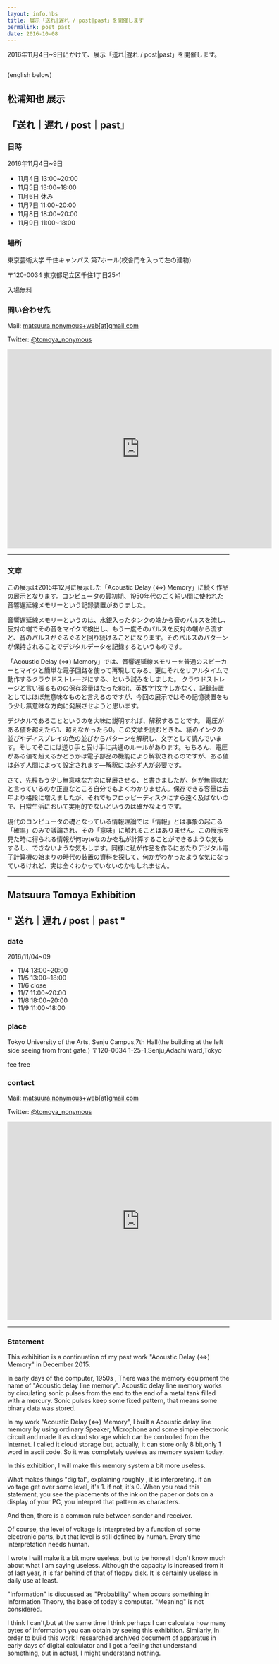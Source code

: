 ```yaml
---
layout: info.hbs
title: 展示「送れ|遅れ / post|past」を開催します
permalink: post_past
date: 2016-10-08
---
```


2016年11月4日~9日にかけて、展示「送れ|遅れ / post|past」を開催します。

<img src="{{config.root}}assets/img/ADM2_chirashi.png" alt="">

<!-- more -->

(english below)

## 松浦知也 展示

## 「送れ｜遅れ / post｜past」

### 日時

2016年11月4日~9日

- 11月4日 13:00~20:00
- 11月5日 13:00~18:00
- 11月6日 休み
- 11月7日 11:00~20:00
- 11月8日 18:00~20:00
- 11月9日 11:00~18:00

### 場所

東京芸術大学 千住キャンパス 第7ホール(校舎門を入って左の建物)

〒120-0034 東京都足立区千住1丁目25-1

入場無料

### 問い合わせ先

Mail: [matsuura.nonymous+web[at]gmail.com](mailto:matsuura.nonymous+web@gmail.com)

Twitter: [@tomoya_nonymous](https://twitter.com/tomoya_nonymous)

<iframe src="https://www.google.com/maps/embed?pb=!1m18!1m12!1m3!1d3238.147889628035!2d139.7999616149123!3d35.74716963396091!2m3!1f0!2f0!3f0!3m2!1i1024!2i768!4f13.1!3m3!1m2!1s0x60188e4538da833d%3A0x6a228a891c4d184f!2z5p2x5Lqs6Iq46KGT5aSn5a2mIOWNg-S9j-agoeWcsA!5e0!3m2!1sja!2sjp!4v1475852567711" width="600" height="450" frameborder="0" style="border:0" allowfullscreen></iframe>

-------------------
### 文章

この展示は2015年12月に展示した「Acoustic Delay (⇔) Memory」に続く作品の展示となります。コンピュータの最初期、1950年代のごく短い間に使われた音響遅延線メモリーという記録装置がありました。

音響遅延線メモリーというのは、水銀入ったタンクの端から音のパルスを流し、反対の端でその音をマイクで検出し、もう一度そのパルスを反対の端から流すと、音のパルスがぐるぐると回り続けることになります。そのパルスのパターンが保持されることでデジタルデータを記録するというものです。

「Acoustic Delay (⇔) Memory」では、音響遅延線メモリーを普通のスピーカーとマイクと簡単な電子回路を使って再現してみる、更にそれをリアルタイムで動作するクラウドストレージにする、という試みをしました。
クラウドストレージと言い張るものの保存容量はたった8bit、英数字1文字しかなく、記録装置としてはほぼ無意味なものと言えるのですが、今回の展示ではその記憶装置をもう少し無意味な方向に発展させようと思います。

デジタルであることというのを大味に説明すれば、解釈することです。
電圧がある値を超えたら1、超えなかったら0。この文章を読むときも、紙のインクの並びやディスプレイの色の並びからパターンを解釈し、文字として読んでいます。そしてそこには送り手と受け手に共通のルールがあります。もちろん、電圧がある値を超えるかどうかは電子部品の機能により解釈されるのですが、ある値は必ず人間によって設定されます―解釈には必ず人が必要です。

さて、先程もう少し無意味な方向に発展させる、と書きましたが、何が無意味だと言っているのか正直なところ自分でもよくわかりません。保存できる容量は去年より格段に増えましたが、それでもフロッピーディスクにすら遠く及ばないので、日常生活において実用的でないというのは確かなようです。

現代のコンピュータの礎となっている情報理論では「情報」とは事象の起こる「確率」のみで議論され、その「意味」に触れることはありません。この展示を見た時に得られる情報が何byteなのかを私が計算することができるような気もするし、できないような気もします。同様に私が作品を作るにあたりデジタル電子計算機の始まりの時代の装置の資料を探して、何かがわかったような気になっているけれど、実は全くわかっていないのかもしれません。

------------------
## Matsuura Tomoya Exhibition

## " 送れ｜遅れ / post｜past "

### date

2016/11/04~09

- 11/4 13:00~20:00
- 11/5 13:00~18:00
- 11/6 close
- 11/7 11:00~20:00
- 11/8 18:00~20:00
- 11/9 11:00~18:00

### place
Tokyo University of the Arts, Senju Campus,7th Hall(the building at the left side seeing from front gate.)
〒120-0034 1-25-1,Senju,Adachi ward,Tokyo

fee free

### contact

Mail: [matsuura.nonymous+web[at]gmail.com](mailto:matsuura.nonymous+web@gmail.com)

Twitter: [@tomoya_nonymous](https://twitter.com/tomoya_nonymous)

<iframe src="https://www.google.com/maps/embed?pb=!1m18!1m12!1m3!1d3238.147889628035!2d139.7999616149123!3d35.74716963396091!2m3!1f0!2f0!3f0!3m2!1i1024!2i768!4f13.1!3m3!1m2!1s0x60188e4538da833d%3A0x6a228a891c4d184f!2z5p2x5Lqs6Iq46KGT5aSn5a2mIOWNg-S9j-agoeWcsA!5e0!3m2!1sja!2sjp!4v1475852567711" width="600" height="450" frameborder="0" style="border:0" allowfullscreen></iframe>

---

### Statement

This exhibition is a continuation of my past work "Acoustic Delay (⇔) Memory" in December 2015.

In early days of the computer, 1950s , There was the memory equipment the name of "Acoustic delay line memory".
Acoustic delay line memory works by circulating sonic pulses from the end to the end of a metal tank filled with a mercury.
Sonic pulses keep some fixed pattern, that means some binary data was stored.

In my work "Acoustic Delay (⇔) Memory", I built a Acoustic delay line memory by using ordinary Speaker, Microphone and some simple electronic circuit and made it as cloud storage which can be controlled from the Internet.
I called it cloud storage but, actually, it can store only 8 bit,only 1 word in ascii code. So it was completely useless as memory system today.

In this exhibition, I will make this memory system a bit more useless.

What makes things "digital", explaining roughly , it is interpreting.
if an voltage get over some level, it's 1. if not, it's 0.
When you read this statement, you see the placements of the ink on the paper or dots on a display of your PC, you interpret that pattern as characters.

And then, there is a common rule between sender and receiver.

Of course, the level of voltage is interpreted by a function of some electronic parts, but that level is still defined by human.
Every time interpretation needs human.

I wrote I will make it a bit more useless, but to be honest I don't know much about what I am saying useless.
Although the capacity is increased from it of last year, it is far behind of that of floppy disk. It is certainly useless in daily use at least.

"Information" is discussed as "Probability" when occurs something in Information Theory, the base of today's computer. "Meaning" is not considered.

I think I can't,but at the same time I think perhaps I can calculate how many bytes of information you can obtain by seeing this exhibition.
Similarly, In order to build this work I researched archived document of apparatus in early days of digital calculator and I got a feeling that understand something, but in actual, I might understand nothing.

